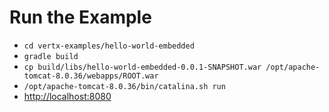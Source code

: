 # Run the Example
* `cd vertx-examples/hello-world-embedded`
* `gradle build`
* `cp build/libs/hello-world-embedded-0.0.1-SNAPSHOT.war /opt/apache-tomcat-8.0.36/webapps/ROOT.war`
* `/opt/apache-tomcat-8.0.36/bin/catalina.sh run`
* <http://localhost:8080>
